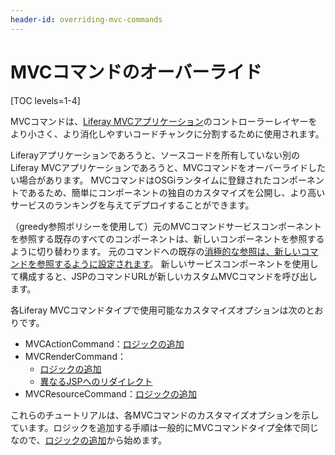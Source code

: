```yaml
---
header-id: overriding-mvc-commands
---
```


# MVCコマンドのオーバーライド

[TOC levels=1-4]

MVCコマンドは、[Liferay MVCアプリケーション](/docs/7-1/tutorials/-/knowledge_base/t/liferay-mvc-portlet)のコントローラーレイヤーをより小さく、より消化しやすいコードチャンクに分割するために使用されます。

Liferayアプリケーションであろうと、ソースコードを所有していない別のLiferay MVCアプリケーションであろうと、MVCコマンドをオーバーライドしたい場合があります。
MVCコマンドはOSGiランタイムに登録されたコンポーネントであるため、簡単にコンポーネントの独自のカスタマイズを公開し、より高いサービスのランキングを与えてデプロイすることができます。

（greedy参照ポリシーを使用して）元のMVCコマンドサービスコンポーネントを参照する既存のすべてのコンポーネントは、新しいコンポーネントを参照するように切り替わります。
元のコマンドへの既存の[消極的な参照は、新しいコマンドを参照するように設定されます](/docs/7-1/tutorials/-/knowledge_base/t/overriding-service-references)。
新しいサービスコンポーネントを使用して構成すると、JSPのコマンドURLが新しいカスタムMVCコマンドを呼び出します。

各Liferay MVCコマンドタイプで使用可能なカスタマイズオプションは次のとおりです。

- MVCActionCommand：[ロジックの追加](/docs/7-1/tutorials/-/knowledge_base/t/overriding-mvcactioncommand)
- MVCRenderCommand：
   - [ロジックの追加](/docs/7-1/tutorials/-/knowledge_base/t/overriding-mvcrendercommand#adding-logic-to-an-existing-mvc-render-command)
   - [異なるJSPへのリダイレクト](/docs/7-1/tutorials/-/knowledge_base/t/overriding-mvcrendercommand#redirecting-to-a-new-jsp)
- MVCResourceCommand：[ロジックの追加](/docs/7-1/tutorials/-/knowledge_base/t/overriding-mvcresourcecommand)

これらのチュートリアルは、各MVCコマンドのカスタマイズオプションを示しています。ロジックを追加する手順は一般的にMVCコマンドタイプ全体で同じなので、[ロジックの追加](/docs/7-1/tutorials/-/knowledge_base/t/adding-logic-to-mvc-commands)から始めます。

